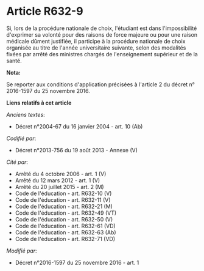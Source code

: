 # Article R632-9

Si, lors de la procédure nationale de choix, l'étudiant est dans l'impossibilité d'exprimer sa volonté pour des raisons de
force majeure ou pour une raison médicale dûment justifiée, il participe à la procédure nationale de choix organisée au titre
de l'année universitaire suivante, selon des modalités fixées par arrêté des ministres chargés de l'enseignement supérieur et
de la santé.

**Nota:**

Se reporter aux conditions d'application précisées à l'article 2 du décret n° 2016-1597 du 25 novembre 2016.

**Liens relatifs à cet article**

_Anciens textes_:

  - Décret n°2004-67 du 16 janvier 2004 - art. 10 (Ab)

_Codifié par_:

  - Décret n°2013-756 du 19 août 2013 -  Annexe (V)

_Cité par_:

  - Arrêté du 4 octobre 2006 - art. 1 (V)
  - Arrêté du 12 mars 2012 - art. 1 (V)
  - Arrêté du 20 juillet 2015 - art. 2 (M)
  - Code de l'éducation - art. R632-10 (V)
  - Code de l'éducation - art. R632-11 (V)
  - Code de l'éducation - art. R632-21 (M)
  - Code de l'éducation - art. R632-49 (VT)
  - Code de l'éducation - art. R632-50 (V)
  - Code de l'éducation - art. R632-61 (VD)
  - Code de l'éducation - art. R632-63 (Ab)
  - Code de l'éducation - art. R632-71 (VD)

_Modifié par_:

  - Décret n°2016-1597 du 25 novembre 2016 - art. 1
